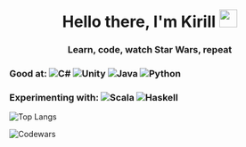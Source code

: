 <h1 align="center">Hello there, I'm Kirill</a>
<img src="https://github.com/blackcater/blackcater/raw/main/images/Hi.gif" height="32"/></h1>
<h3 align="center">Learn, code, watch Star Wars, repeat</h3>

### Good at: ![C#](https://img.shields.io/badge/c%23-%23239120.svg?style=for-the-badge&logo=c-sharp&logoColor=white) ![Unity](https://img.shields.io/badge/unity-%23000000.svg?style=for-the-badge&logo=unity&logoColor=white) ![Java](https://img.shields.io/badge/java-%23ED8B00.svg?style=for-the-badge&logo=java&logoColor=white) ![Python](https://img.shields.io/badge/python-3670A0?style=for-the-badge&logo=python&logoColor=ffdd54)

### Experimenting with: ![Scala](https://img.shields.io/badge/scala-%23DC322F.svg?style=for-the-badge&logo=scala&logoColor=white) ![Haskell](https://img.shields.io/badge/Haskell-5e5086?style=for-the-badge&logo=haskell&logoColor=white)

![Top Langs](https://github-readme-stats.vercel.app/api/top-langs/?username=UncleDrema&hide=shell&size_weight=0.1&count_weight=0.9)

![Codewars](https://github.r2v.ch/codewars?user=UncleDrema&theme=light&top_languages=true)
